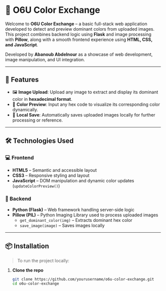 # 🎨 O6U Color Exchange

Welcome to **O6U Color Exchange** – a basic full-stack web application developed to detect and preview dominant colors from uploaded images. This project combines backend logic using **Flask** and image processing with **Pillow**, along with a smooth frontend experience using **HTML, CSS, and JavaScript**.

Developed by **Abanoub Abdelnour** as a showcase of web development, image manipulation, and UI integration.

---

## 🚀 Features

- 🖼️ **Image Upload**: Upload any image to extract and display its dominant color in **hexadecimal format**.
- 🎨 **Color Preview**: Input any hex code to visualize its corresponding color dynamically.
- 💾 **Local Save**: Automatically saves uploaded images locally for further processing or reference.

---

## 🛠️ Technologies Used

### 💻 Frontend
- **HTML5** – Semantic and accessible layout  
- **CSS3** – Responsive styling and layout  
- **JavaScript** – DOM manipulation and dynamic color updates (`updateColorPreview()`)

### 🧠 Backend
- **Python (Flask)** – Web framework handling server-side logic  
- **Pillow (PIL)** – Python Imaging Library used to process uploaded images  
  - `get_dominant_color(img)` – Extracts dominant hex color
  - `save_image(image)` – Saves images locally

---

## 📦 Installation

> To run the project locally:

1. **Clone the repo**
   ```bash
   git clone https://github.com/yourusername/o6u-color-exchange.git
   cd o6u-color-exchange
